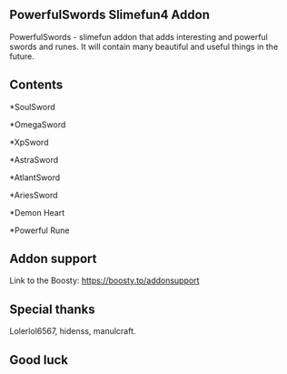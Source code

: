## PowerfulSwords Slimefun4 Addon
PowerfulSwords - slimefun addon that adds  interesting and powerful swords and runes. It will contain many beautiful and useful things in the future. 
## Contents
*SoulSword

*OmegaSword

*XpSword

*AstraSword

*AtlantSword

*AriesSword

*Demon Heart

*Powerful Rune


## Addon support
Link to the Boosty:
https://boosty.to/addonsupport
## Special thanks
Lolerlol6567, hidenss, manulcraft.

## Good luck
